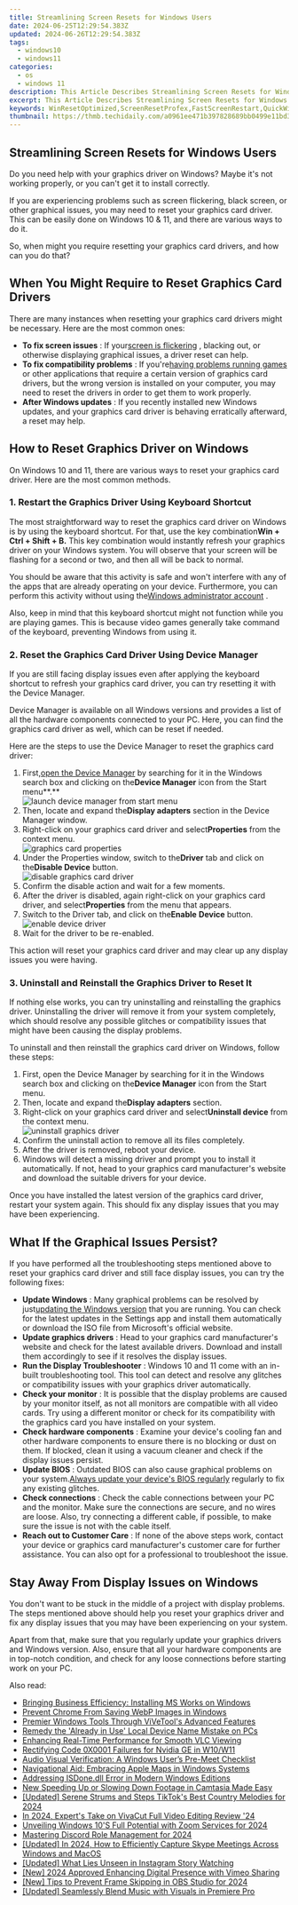 ```yaml
---
title: Streamlining Screen Resets for Windows Users
date: 2024-06-25T12:29:54.383Z
updated: 2024-06-26T12:29:54.383Z
tags:
  - windows10
  - windows11
categories:
  - os
  - windows 11
description: This Article Describes Streamlining Screen Resets for Windows Users
excerpt: This Article Describes Streamlining Screen Resets for Windows Users
keywords: WinResetOptimized,ScreenResetProfex,FastScreenRestart,QuickWinReset,EasyWinCleanSlate,OptiWinRefresh,SpeedySystemReinit
thumbnail: https://thmb.techidaily.com/a0961ee471b397828689bb0499e11bd310468db6e686996103528a8e584f7f95.jpg
---
```


## Streamlining Screen Resets for Windows Users

 Do you need help with your graphics driver on Windows? Maybe it's not working properly, or you can't get it to install correctly.

 If you are experiencing problems such as screen flickering, black screen, or other graphical issues, you may need to reset your graphics card driver. This can be easily done on Windows 10 & 11, and there are various ways to do it.

 So, when might you require resetting your graphics card drivers, and how can you do that?

## When You Might Require to Reset Graphics Card Drivers

 There are many instances when resetting your graphics card drivers might be necessary. Here are the most common ones:

* **To fix screen issues** : If your[screen is flickering](https://www.makeuseof.com/tag/fix-windows-10-screen-flashing-problem/) , blacking out, or otherwise displaying graphical issues, a driver reset can help.
* **To fix compatibility problems** : If you're[having problems running games](https://www.makeuseof.com/tag/5-common-pc-gaming-problems-and-how-to-fix-them/) or other applications that require a certain version of graphics card drivers, but the wrong version is installed on your computer, you may need to reset the drivers in order to get them to work properly.
* **After Windows updates** : If you recently installed new Windows updates, and your graphics card driver is behaving erratically afterward, a reset may help.

## How to Reset Graphics Driver on Windows

 On Windows 10 and 11, there are various ways to reset your graphics card driver. Here are the most common methods.

### 1\. Restart the Graphics Driver Using Keyboard Shortcut

 The most straightforward way to reset the graphics card driver on Windows is by using the keyboard shortcut. For that, use the key combination**Win + Ctrl + Shift + B.** This key combination would instantly refresh your graphics driver on your Windows system. You will observe that your screen will be flashing for a second or two, and then all will be back to normal.

 You should be aware that this activity is safe and won't interfere with any of the apps that are already operating on your device. Furthermore, you can perform this activity without using the[Windows administrator account](https://www.makeuseof.com/tag/windows-administrator-account-everything-need-know/) .

 Also, keep in mind that this keyboard shortcut might not function while you are playing games. This is because video games generally take command of the keyboard, preventing Windows from using it.

### 2\. Reset the Graphics Card Driver Using Device Manager

 If you are still facing display issues even after applying the keyboard shortcut to refresh your graphics card driver, you can try resetting it with the Device Manager.

 Device Manager is available on all Windows versions and provides a list of all the hardware components connected to your PC. Here, you can find the graphics card driver as well, which can be reset if needed.

 Here are the steps to use the Device Manager to reset the graphics card driver:

1. First,[open the Device Manager](https://www.makeuseof.com/windows-open-device-manager/) by searching for it in the Windows search box and clicking on the**Device Manager** icon from the Start menu**.**  
![launch device manager from start menu](https://static1.makeuseofimages.com/wordpress/wp-content/uploads/2023/01/launch-device-manager-1.jpg)
2. Then, locate and expand the**Display adapters** section in the Device Manager window.
3. Right-click on your graphics card driver and select**Properties** from the context menu.  
![graphics card properties](https://static1.makeuseofimages.com/wordpress/wp-content/uploads/2023/01/graphics-card-properties.jpg)
4. Under the Properties window, switch to the**Driver** tab and click on the**Disable Device** button.  
![disable graphics card driver](https://static1.makeuseofimages.com/wordpress/wp-content/uploads/2023/01/disable-graphics-card-driver-2.jpg)
5. Confirm the disable action and wait for a few moments.
6. After the driver is disabled, again right-click on your graphics card driver, and select**Properties** from the menu that appears.
7. Switch to the Driver tab, and click on the**Enable** **Device** button.  
![enable device driver](https://static1.makeuseofimages.com/wordpress/wp-content/uploads/2023/01/enable-device-driver-1.jpg)
8. Wait for the driver to be re-enabled.

 This action will reset your graphics card driver and may clear up any display issues you were having.

### 3\. Uninstall and Reinstall the Graphics Driver to Reset It

 If nothing else works, you can try uninstalling and reinstalling the graphics driver. Uninstalling the driver will remove it from your system completely, which should resolve any possible glitches or compatibility issues that might have been causing the display problems.

 To uninstall and then reinstall the graphics card driver on Windows, follow these steps:

1. First, open the Device Manager by searching for it in the Windows search box and clicking on the**Device Manager** icon from the Start menu.
2. Then, locate and expand the**Display adapters** section.
3. Right-click on your graphics card driver and select**Uninstall device** from the context menu.  
![uninstall graphics driver](https://static1.makeuseofimages.com/wordpress/wp-content/uploads/2023/01/uninstall-graphics-driver.jpg)
4. Confirm the uninstall action to remove all its files completely.
5. After the driver is removed, reboot your device.
6. Windows will detect a missing driver and prompt you to install it automatically. If not, head to your graphics card manufacturer's website and download the suitable drivers for your device.

 Once you have installed the latest version of the graphics card driver, restart your system again. This should fix any display issues that you may have been experiencing.

## What If the Graphical Issues Persist?

 If you have performed all the troubleshooting steps mentioned above to reset your graphics card driver and still face display issues, you can try the following fixes:

* **Update Windows** : Many graphical problems can be resolved by just[updating the Windows version](https://www.makeuseof.com/windows-11-install-updates/) that you are running. You can check for the latest updates in the Settings app and install them automatically or download the ISO file from Microsoft's official website.
* **Update graphics drivers** : Head to your graphics card manufacturer's website and check for the latest available drivers. Download and install them accordingly to see if it resolves the display issues.
* **Run the Display Troubleshooter** : Windows 10 and 11 come with an in-built troubleshooting tool. This tool can detect and resolve any glitches or compatibility issues with your graphics driver automatically.
* **Check your monitor** : It is possible that the display problems are caused by your monitor itself, as not all monitors are compatible with all video cards. Try using a different monitor or check for its compatibility with the graphics card you have installed on your system.
* **Check hardware components** : Examine your device's cooling fan and other hardware components to ensure there is no blocking or dust on them. If blocked, clean it using a vacuum cleaner and check if the display issues persist.
* **Update BIOS** : Outdated BIOS can also cause graphical problems on your system.[Always update your device's BIOS regularly](https://www.makeuseof.com/reasons-why-you-should-update-pc-bios/) regularly to fix any existing glitches.
* **Check connections** : Check the cable connections between your PC and the monitor. Make sure the connections are secure, and no wires are loose. Also, try connecting a different cable, if possible, to make sure the issue is not with the cable itself.
* **Reach out to Customer Care** : If none of the above steps work, contact your device or graphics card manufacturer's customer care for further assistance. You can also opt for a professional to troubleshoot the issue.

## Stay Away From Display Issues on Windows

 You don't want to be stuck in the middle of a project with display problems. The steps mentioned above should help you reset your graphics driver and fix any display issues that you may have been experiencing on your system.

 Apart from that, make sure that you regularly update your graphics drivers and Windows version. Also, ensure that all your hardware components are in top-notch condition, and check for any loose connections before starting work on your PC.


<ins class="adsbygoogle"
     style="display:block"
     data-ad-format="autorelaxed"
     data-ad-client="ca-pub-7571918770474297"
     data-ad-slot="1223367746"></ins>



<ins class="adsbygoogle"
     style="display:block"
     data-ad-client="ca-pub-7571918770474297"
     data-ad-slot="8358498916"
     data-ad-format="auto"
     data-full-width-responsive="true"></ins>

<span class="atpl-alsoreadstyle">Also read:</span>
<div><ul>
<li><a href="https://windows11.techidaily.com/bringing-business-efficiency-installing-ms-works-on-windows/"><u>Bringing Business Efficiency: Installing MS Works on Windows</u></a></li>
<li><a href="https://windows11.techidaily.com/prevent-chrome-from-saving-webp-images-in-windows/"><u>Prevent Chrome From Saving WebP Images in Windows</u></a></li>
<li><a href="https://windows11.techidaily.com/premier-windows-tools-through-vivetools-advanced-features/"><u>Premier Windows Tools Through ViVeTool's Advanced Features</u></a></li>
<li><a href="https://windows11.techidaily.com/remedy-the-already-in-use-local-device-name-mistake-on-pcs/"><u>Remedy the 'Already in Use' Local Device Name Mistake on PCs</u></a></li>
<li><a href="https://windows11.techidaily.com/enhancing-real-time-performance-for-smooth-vlc-viewing/"><u>Enhancing Real-Time Performance for Smooth VLC Viewing</u></a></li>
<li><a href="https://windows11.techidaily.com/rectifying-code-0x0001-failures-for-nvidia-ge-in-w10w11/"><u>Rectifying Code 0X0001 Failures for Nvidia GE in W10/W11</u></a></li>
<li><a href="https://windows11.techidaily.com/audio-visual-verification-a-windows-users-pre-meet-checklist/"><u>Audio Visual Verification: A Windows User’s Pre-Meet Checklist</u></a></li>
<li><a href="https://windows11.techidaily.com/navigational-aid-embracing-apple-maps-in-windows-systems/"><u>Navigational Aid: Embracing Apple Maps in Windows Systems</u></a></li>
<li><a href="https://windows11.techidaily.com/addressing-isdonedll-error-in-modern-windows-editions/"><u>Addressing ISDone.dll Error in Modern Windows Editions</u></a></li>
<li><a href="https://ai-video-tools.techidaily.com/new-speeding-up-or-slowing-down-footage-in-camtasia-made-easy/"><u>New Speeding Up or Slowing Down Footage in Camtasia Made Easy</u></a></li>
<li><a href="https://tiktok-clips.techidaily.com/updated-serene-strums-and-steps-tiktoks-best-country-melodies-for-2024/"><u>[Updated] Serene Strums and Steps  TikTok's Best Country Melodies for 2024</u></a></li>
<li><a href="https://fox-access.techidaily.com/in-2024-experts-take-on-vivacut-full-video-editing-review-24/"><u>In 2024, Expert's Take on VivaCut  Full Video Editing Review '24</u></a></li>
<li><a href="https://article-helps.techidaily.com/unveiling-windows-10s-full-potential-with-zoom-services-for-2024/"><u>Unveiling Windows 10'S Full Potential with Zoom Services for 2024</u></a></li>
<li><a href="https://discord-videos.techidaily.com/mastering-discord-role-management-for-2024/"><u>Mastering Discord Role Management for 2024</u></a></li>
<li><a href="https://on-screen-recording.techidaily.com/updated-in-2024-how-to-efficiently-capture-skype-meetings-across-windows-and-macos/"><u>[Updated] In 2024, How to Efficiently Capture Skype Meetings Across Windows and MacOS</u></a></li>
<li><a href="https://instagram-videos.techidaily.com/updated-what-lies-unseen-in-instagram-story-watching/"><u>[Updated] What Lies Unseen in Instagram Story Watching</u></a></li>
<li><a href="https://vimeo-videos.techidaily.com/new-2024-approved-enhancing-digital-presence-with-vimeo-sharing/"><u>[New] 2024 Approved  Enhancing Digital Presence with Vimeo Sharing</u></a></li>
<li><a href="https://digital-screen-recording.techidaily.com/new-tips-to-prevent-frame-skipping-in-obs-studio-for-2024/"><u>[New] Tips to Prevent Frame Skipping in OBS Studio for 2024</u></a></li>
<li><a href="https://extra-skills.techidaily.com/updated-seamlessly-blend-music-with-visuals-in-premiere-pro/"><u>[Updated] Seamlessly Blend Music with Visuals in Premiere Pro</u></a></li>
</ul></div>
